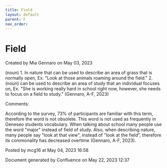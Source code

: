 ```yaml
---
title: Field
layout: default
parent: F
nav_order:
---
```


# Field

Created by  Mia Gennaro on May 03, 2023

(noun) 1. In nature that can be used to describe an area of grass that is normally open, Ex. &quot;Look at those animals roaming around the field.&quot; 2. (noun) can be used to describe an area of study that an individual focuses on, Ex. &quot;She is working really hard in school right now, however, she needs to focus on a field to study.&quot; (Gennaro, A-F, 2023)

Comments:

According to the survey, 73% of participants are familiar with this term, therefore the word is not obsolete. This word is not used as frequently in Geneseo students vocabulary. When talking about school many people use the word &quot;major&quot; instead of field of study. Also, when describing nature, many people say &quot;look at that view&quot;, instead of &quot;look at the field&quot;, therefore its commonality has decreased overtime (Gennaro, A-F, 2023). 

Posted by mcg16 at May 04, 2023 16:58

Document generated by Confluence on May 22, 2023 12:37


